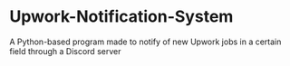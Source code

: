 # Upwork-Notification-System
A Python-based program made to notify of new Upwork jobs in a certain field through a Discord server

